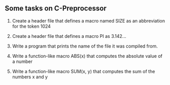 ## Some tasks on C-Preprocessor

1. Create a header file that defines a macro named SIZE as an abbreviation
    for the token 1024

2. Create a header file that defines a macro PI as 3.142...
3. Write a program that prints the name of the file it was compiled from.
4. Write a function-like macro ABS(x) that computes the absolute value of a number
5. Write a function-like macro SUM(x, y) that computes the sum of the numbers x and y
